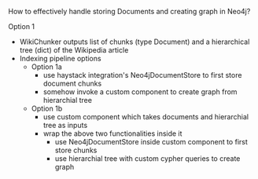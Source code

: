 How to effectively handle storing Documents and creating graph in Neo4j?


Option 1
- WikiChunker outputs list of chunks (type Document) and a hierarchical tree (dict) of the Wikipedia article
- Indexing pipeline options
    - Option 1a
        - use haystack integration's Neo4jDocumentStore to first store document chunks
        - somehow invoke a custom component to create graph from hierarchial tree
    - Option 1b
        - use custom component which takes documents and hierarchial tree as inputs
        - wrap the above two functionalities inside it 
            - use Neo4jDocumentStore inside custom component to first store chunks
            - use hierarchial tree with custom cypher queries to create graph